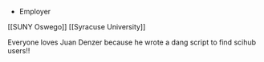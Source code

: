 - Employer

[[SUNY Oswego]] [[Syracuse University]]

Everyone loves Juan Denzer because he wrote a dang script to find scihub users!!

